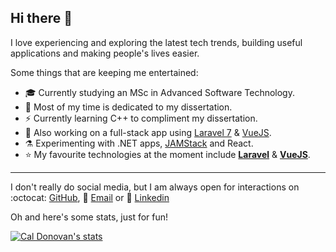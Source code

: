 ## Hi there 👋

I love experiencing and exploring the latest tech trends, building useful applications and making people's lives easier.

Some things that are keeping me entertained:

- 🎓 Currently studying an MSc in Advanced Software Technology.
- 📝 Most of my time is dedicated to my dissertation.
- ⚡ Currently learning C++ to compliment my dissertation.
- 🚀 Also working on a full-stack app using [Laravel 7](https://laravel.com/) & [VueJS](https://vuejs.org/).
- ⚗ Experimenting with .NET apps, [JAMStack](https://jamstack.org/) and React.
- ⭐ My favourite technologies at the moment include **[Laravel](https://laravel.com/)** & **[VueJS](https://vuejs.org/)**.

<hr>

I don't really do social media, but I am always open for interactions on :octocat: [GitHub](https://github.com/caldonovan), 📨 [Email](mailto:caldonovan@outlook.com) or 💼 [Linkedin](https://www.linkedin.com/in/callum-donovan-334444122/)

Oh and here's some stats, just for fun!

[![Cal Donovan's stats](https://github-readme-stats.vercel.app/api?username=caldonovan&theme=onedark&show_icons=true&hide=["contribs","prs","issues"])](https://github.com/anuraghazra/github-readme-stats)
